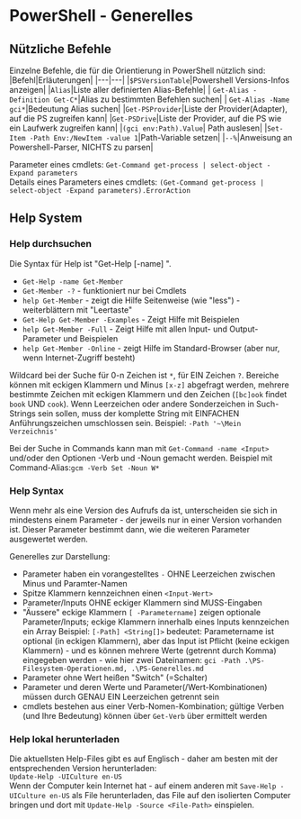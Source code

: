 # PowerShell - Generelles

## Nützliche Befehle
Einzelne Befehle, die für die Orientierung in PowerShell nützlich sind:  
|Befehl|Erläuterungen|
|---|---|
|`$PSVersionTable`|Powershell Versions-Infos anzeigen|
|`Alias`|Liste aller definierten Alias-Befehle|
| `Get-Alias -Definition Get-C*`|Alias zu bestimmten Befehlen suchen|
| `Get-Alias -Name gci*`|Bedeutung Alias suchen|
|`Get-PSProvider`|Liste der Provider(Adapter), auf die PS zugreifen kann|
|`Get-PSDrive`|Liste der Provider, auf die PS wie ein Laufwerk zugreifen kann|
|`(gci env:Path).Value`| Path auslesen|
|`Set-Item -Path Env:/NewItem -value 1`|Path-Variable setzen|
|`--%`|Anweisung an Powershell-Parser, NICHTS zu parsen|

Parameter eines cmdlets: `Get-Command get-process | select-object -Expand parameters`  
Details eines Parameters eines cmdlets: `(Get-Command get-process | select-object -Expand parameters).ErrorAction`


## Help System

### Help durchsuchen
Die Syntax für Help ist "Get-Help [-name] <cmdlet-name> ". 
- `Get-Help -name Get-Member`
- `Get-Member -?` - funktioniert nur bei Cmdlets
- `help Get-Member` - zeigt die Hilfe Seitenweise (wie "less") - weiterblättern mit "Leertaste"
- `Get-Help Get-Member -Examples` - Zeigt Hilfe mit Beispielen
- `help Get-Member -Full` - Zeigt Hilfe mit allen Input- und Output-Parameter und Beispielen
- `help Get-Member -Online` - zeigt Hilfe im Standard-Browser (aber nur, wenn Internet-Zugriff besteht)

Wildcard bei der Suche für 0-n Zeichen ist `*`, für EIN Zeichen `?`. Bereiche können mit eckigen Klammern und Minus `[x-z]` abgefragt werden, mehrere bestimmte Zeichen mit eckigen Klammern und den Zeichen (`[bc]ook` findet `book` UND `cook`). Wenn Leerzeichen oder andere Sonderzeichen in Such-Strings sein sollen, muss der komplette String mit EINFACHEN Anführungszeichen umschlossen sein. Beispiel: `-Path '~\Mein Verzeichnis'`

Bei der Suche in Commands kann man mit `Get-Command -name <Input>` und/oder den Optionen -Verb und -Noun gemacht werden. Beispiel mit Command-Alias:`gcm -Verb Set -Noun W*`

### Help Syntax
Wenn mehr als eine Version des Aufrufs da ist, unterscheiden sie sich in mindestens einem Parameter - der jeweils nur in einer Version vorhanden ist. Dieser Parameter bestimmt dann, wie die weiteren Parameter ausgewertet werden.

Generelles zur Darstellung:  
- Parameter haben ein vorangestelltes `-` OHNE Leerzeichen zwischen Minus und Paramter-Namen
- Spitze Klammern kennzeichnen einen `<Input-Wert>`
- Parameter/Inputs OHNE eckiger Klammern sind MUSS-Eingaben
- "Äussere" eckige Klammern `[ -Parametername]` zeigen optionale Parameter/Inputs; eckige Klammern innerhalb eines Inputs kennzeichen ein Array
Beispiel: `[-Path] <String[]>` bedeutet: Parametername ist optional (in eckigen Klammern), aber das Input ist Pflicht (keine eckigen Klammern) - und es können mehrere Werte (getrennt durch Komma) eingegeben werden - wie hier zwei Dateinamen: `gci -Path .\PS-Filesystem-Operationen.md, .\PS-Generelles.md`
- Parameter ohne Wert heißen "Switch" (=Schalter)
- Parameter und deren Werte und Parameter(/Wert-Kombinationen) müssen durch GENAU EIN Leerzeichen getrennt sein
- cmdlets bestehen aus einer Verb-Nomen-Kombination; gültige Verben (und Ihre Bedeutung) können über `Get-Verb` über ermittelt werden

### Help lokal herunterladen
Die aktuellsten Help-Files gibt es auf Englisch - daher am besten mit der entsprechenden Version herunterladen:   
`Update-Help -UICulture en-US`  
Wenn der Computer kein Internet hat - auf einem anderen mit `Save-Help -UICulture en-US` als File herunterladen, das File auf den isolierten Computer bringen und dort mit `Update-Help -Source <File-Path>` einspielen.